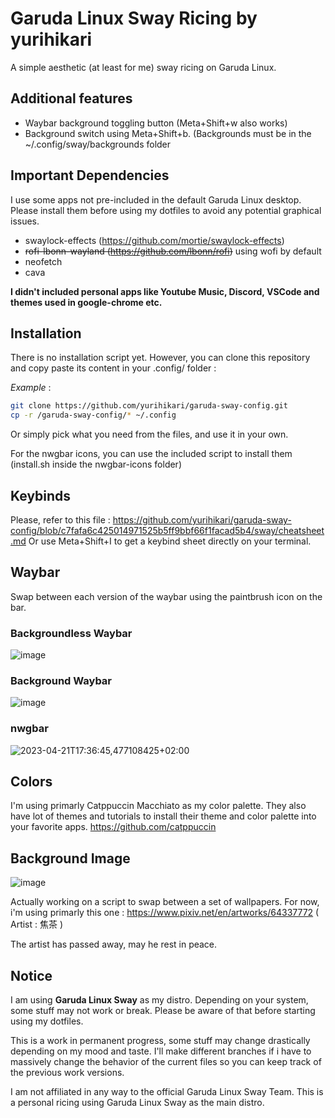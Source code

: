 # Garuda Linux Sway Ricing by yurihikari

A simple aesthetic (at least for me) sway ricing on Garuda Linux.

## Additional features
- Waybar background toggling button (Meta+Shift+w also works)
- Background switch using Meta+Shift+b. (Backgrounds must be in the ~/.config/sway/backgrounds folder

## Important Dependencies
I use some apps not pre-included in the default Garuda Linux desktop. Please install them before using my dotfiles
to avoid any potential graphical issues.
- swaylock-effects (https://github.com/mortie/swaylock-effects)
- ~~rofi-lbonn-wayland (https://github.com/lbonn/rofi)~~ using wofi by default
- neofetch
- cava

**I didn't included personal apps like Youtube Music, Discord, VSCode and themes used in google-chrome etc.**

## Installation
There is no installation script yet. However, you can clone this repository and copy paste its content in your .config/ folder :

*Example* :
```bash
git clone https://github.com/yurihikari/garuda-sway-config.git
cp -r /garuda-sway-config/* ~/.config
```

Or simply pick what you need from the files, and use it in your own.

For the nwgbar icons, you can use the included script to install them (install.sh inside the nwgbar-icons folder)

## Keybinds
Please, refer to this file : https://github.com/yurihikari/garuda-sway-config/blob/c7fafa6c425014971525b5ff9bbf66f1facad5b4/sway/cheatsheet.md
Or use Meta+Shift+I to get a keybind sheet directly on your terminal.

## Waybar
Swap between each version of the waybar using the paintbrush icon on the bar.

### Backgroundless Waybar
![image](https://user-images.githubusercontent.com/83579522/236689438-0ceb36b6-6cc1-41bf-bfd0-4894f6c38ed5.png)

### Background Waybar
![image](https://user-images.githubusercontent.com/83579522/236689389-3f592dca-ad25-4b4f-81ef-e25251cb6d86.png)

### nwgbar
![2023-04-21T17:36:45,477108425+02:00](https://user-images.githubusercontent.com/83579522/233677921-3beba052-978a-4cd6-9376-f41c4d82d744.png)

## Colors
I'm using primarly Catppuccin Macchiato as my color palette. They also have lot of themes and tutorials
to install their theme and color palette into your favorite apps.
https://github.com/catppuccin

## Background Image
![image](https://user-images.githubusercontent.com/83579522/230727420-142e2e36-8b7d-42fa-8571-cbb3eb2787fe.png)

Actually working on a script to swap between a set of wallpapers. For now, i'm using primarly this one :
https://www.pixiv.net/en/artworks/64337772 ( Artist : 焦茶 )

The artist has passed away, may he rest in peace.

## Notice
I am using **Garuda Linux Sway** as my distro. Depending on your system, some stuff may not work or break.
Please be aware of that before starting using my dotfiles.

This is a work in permanent progress, some stuff may change drastically depending on my mood and taste.
I'll make different branches if i have to massively change the behavior of the current files so you can
keep track of the previous work versions.

I am not affiliated in any way to the official Garuda Linux Sway Team. This is a personal ricing using Garuda Linux Sway as the main distro.
